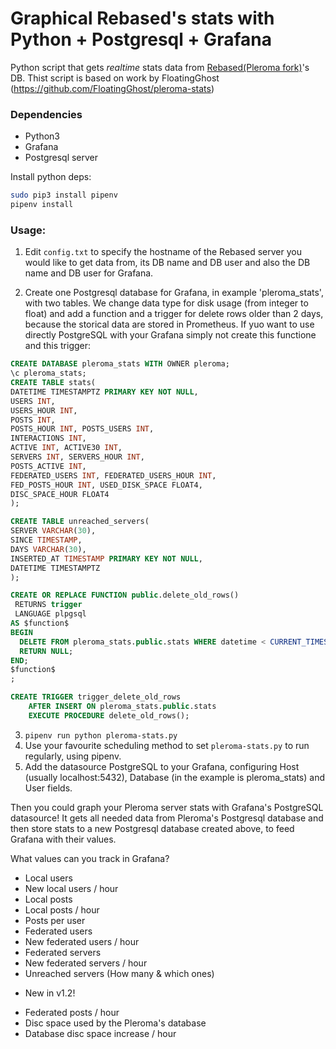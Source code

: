 Graphical Rebased's stats with Python + Postgresql + Grafana
============================================================

Python script that gets *realtime* stats data from [Rebased(Pleroma fork)](https://gitlab.com/soapbox-pub/rebased)'s DB.
Thist  script is based on work by FloatingGhost (https://github.com/FloatingGhost/pleroma-stats)

### Dependencies

-   Python3
-   Grafana
-   Postgresql server 

Install python deps:
```bash
sudo pip3 install pipenv
pipenv install
```

### Usage:

1. Edit `config.txt` to specify the hostname of the Rebased server you would like to get data from, its DB 
   name and DB user and also the DB name and DB user for Grafana.

2. Create one Postgresql database for Grafana, in example 'pleroma_stats', with two tables. We change data type for disk usage (from integer to float) and add a function and a trigger for delete rows older than 2 days, because the storical data are stored in Prometheus. If yuo want to use directly PostgreSQL with your Grafana simply not create this functione and this trigger:

```sql
CREATE DATABASE pleroma_stats WITH OWNER pleroma;
\c pleroma_stats;
CREATE TABLE stats(
DATETIME TIMESTAMPTZ PRIMARY KEY NOT NULL,
USERS INT,
USERS_HOUR INT,
POSTS INT,
POSTS_HOUR INT, POSTS_USERS INT,
INTERACTIONS INT,
ACTIVE INT, ACTIVE30 INT,
SERVERS INT, SERVERS_HOUR INT,
POSTS_ACTIVE INT,
FEDERATED_USERS INT, FEDERATED_USERS_HOUR INT,
FED_POSTS_HOUR INT, USED_DISK_SPACE FLOAT4,
DISC_SPACE_HOUR FLOAT4
);

CREATE TABLE unreached_servers(
SERVER VARCHAR(30),
SINCE TIMESTAMP,
DAYS VARCHAR(30),
INSERTED_AT TIMESTAMP PRIMARY KEY NOT NULL,
DATETIME TIMESTAMPTZ
);

CREATE OR REPLACE FUNCTION public.delete_old_rows()
 RETURNS trigger
 LANGUAGE plpgsql
AS $function$
BEGIN
  DELETE FROM pleroma_stats.public.stats WHERE datetime < CURRENT_TIMESTAMP - INTERVAL '2 days';
  RETURN NULL;
END;
$function$
;

CREATE TRIGGER trigger_delete_old_rows
    AFTER INSERT ON pleroma_stats.public.stats
    EXECUTE PROCEDURE delete_old_rows();
```

3. `pipenv run python pleroma-stats.py`
4. Use your favourite scheduling method to set `pleroma-stats.py` to run regularly, using pipenv.
5. Add the datasource PostgreSQL to your Grafana, configuring Host (usually localhost:5432), Database (in the example is pleroma_stats) and User fields. 

Then you could graph your Pleroma server stats with Grafana's PostgreSQL datasource!
It gets all needed data from Pleroma's Postgresql database and then store stats to a new Postgresql database created above, to feed Grafana with their values.

What values can you track in Grafana?

- Local users
- New local users / hour
- Local posts
- Local posts / hour
- Posts per user
- Federated users
- New federated users / hour
- Federated servers
- New federated servers / hour
- Unreached servers (How many & which ones)

* New in v1.2!
- Federated posts / hour 
- Disc space used by the Pleroma's database
- Database disc space increase / hour
